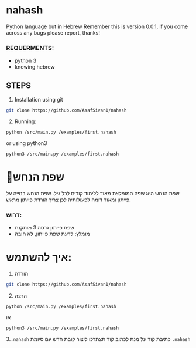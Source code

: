 # nahash
Python language but in Hebrew
Remember this is version 0.0.1, if you come across any bugs please report, thanks!

### REQUERMENTS:
 * python 3
 * knowing hebrew


## STEPS
1. Installation
using git
```sh
git clone https://github.com/AsafSivan1/nahash
```

2. Running:
```
python /src/main.py /examples/first.nahash
```
or using python3
```
python3 /src/main.py /examples/first.nahash
```
# 🐍שפת הנחש
שפת הנחש היא שפה המומלצת מאוד ללימוד קודים לכל גיל. שפת הנחש בנוייה על פייתון ומאוד דומה לפעולותיה לכן צריך הורדת פייתון מראש.

### דרוש:
 * שפת פייתון גרסה 3 מותקנת
 * מומלץ: לדעת שפת פייתון, לא חובה
# איך להשתמש:
 1. הורדה
  ```sh
  git clone https://github.com/AsafSivan1/nahash
  ```
 2. הרצה
  ```
  python /src/main.py /examples/first.nahash
  ```
  או
  ```
  python3 /src/main.py /examples/first.nahash
  ```

3.`.nahash` כתיבת קוד
על מנת לכתוב קוד תצתרכו ליצור קובת חדש עם סיומת `.nahash` 
